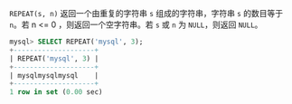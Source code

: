 `REPEAT(s, n)` 返回一个由重复的字符串 `s` 组成的字符串，字符串 `s` 的数目等于 `n`。若 n <= 0 ，则返回一个空字符串。若 `s` 或 `n` 为 `NULL`，则返回 `NULL`。

```sql
mysql> SELECT REPEAT('mysql', 3);
+--------------------+
| REPEAT('mysql', 3) |
+--------------------+
| mysqlmysqlmysql    |
+--------------------+
1 row in set (0.00 sec)
```

